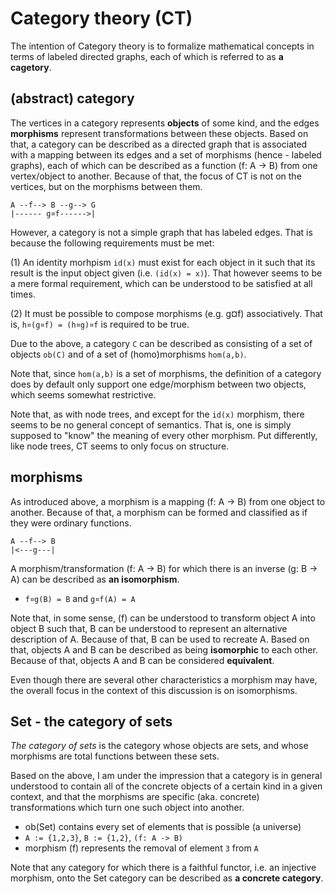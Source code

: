 
<!-- ======================================================================= -->
# Category theory (CT)

The intention of Category theory is to formalize mathematical concepts in terms
of labeled directed graphs, each of which is referred to as **a cagetory**.

<!-- ======================================================================= -->
## (abstract) category

The vertices in a category represents **objects** of some kind, and the edges
**morphisms** represent transformations between these objects. Based on that,
a category can be described as a directed graph that is associated with a
mapping between its edges and a set of morphisms (hence - labeled graphs),
each of which can be described as a function (f: A -> B) from one vertex/object
to another. Because of that, the focus of CT is not on the vertices, but on
the morphisms between them.

```
A --f--> B --g--> G
|------ g¤f------>|
```

However, a category is not a simple graph that has labeled edges.
That is because the following requirements must be met:

(1) An identity morhpism `id(x)` must exist for each object in it such that
its result is the input object given (i.e. `(id(x) = x)`). That however seems
to be a mere formal requirement, which can be understood to be satisfied at
all times.

(2) It must be possible to compose morphisms (e.g. g¤f) associatively. That
is, `h¤(g¤f) = (h¤g)¤f` is required to be true.

Due to the above, a category `C` can be described as consisting of a set of
objects `ob(C)` and of a set of (homo)morphisms `hom(a,b)`.

Note that, since `hom(a,b)` is a set of morphisms, the definition of a category
does by default only support one edge/morphism between two objects, which seems
somewhat restrictive.

Note that, as with node trees, and except for the `id(x)` morphism, there seems
to be no general concept of semantics. That is, one is simply supposed to "know"
the meaning of every other morphism. Put differently, like node trees, CT seems
to only focus on structure.

<!-- ======================================================================= -->
## morphisms

As introduced above, a morphism is a mapping (f: A -> B) from one object to
another. Because of that, a morphism can be formed and classified as if they
were ordinary functions.

```
A --f--> B
|<---g---|
```

A morphism/transformation (f: A -> B) for which there is an inverse (g: B -> A)
can be described as **an isomorphism**.

* `f¤g(B) = B` and `g¤f(A) = A`

Note that, in some sense, (f) can be understood to transform object A into
object B such that, B can be understood to represent an alternative description
of A. Because of that, B can be used to recreate A. Based on that, objects A
and B can be described as being **isomorphic** to each other. Because of that,
objects A and B can be considered **equivalent**.

Even though there are several other characteristics a morphism may have, the
overall focus in the context of this discussion is on isomorphisms.

<!-- ======================================================================= -->
## Set - the category of sets

*The category of sets* is the category whose objects are sets, and whose
morphisms are total functions between these sets.

Based on the above, I am under the impression that a category is in general
understood to contain all of the concrete objects of a certain kind in a given
context, and that the morphisms are specific (aka. concrete) transformations
which turn one such object into another.

* ob(Set) contains every set of elements that is possible (a universe)
* `A := {1,2,3}`, `B := {1,2}`, `(f: A -> B)`
* morphism (f) represents the removal of element `3` from `A`

Note that any category for which there is a faithful functor, i.e. an injective
morphism, onto the Set category can be described as **a concrete category**.
